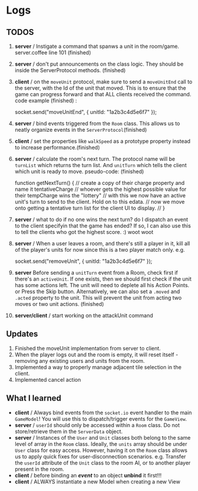 # Logs

## TODOS

1. **server** / Instigate a command that spanws a unit in the room/game. server.coffee line 101 (finished)
2. **server** / don't put announcements on the class logic. They should be inside the ServerProtocol methods. (finished)
3. **client** / on the `moveUnit` protocol, make sure to send a `moveUnitEnd` call to the server, with the Id of the unit that moved. This is to ensure that the game can progress forward and that ALL clients received the command. code example (finished) :

    socket.send("moveUnitEnd", {
      unitId: "1a2b3c4d5e6f7"
    });

4. **server** / bind events triggered from the `Room` class. This allows us to neatly organize events in the `ServerProtocol`(finished)
5. **client** / set the properties like `walkSpeed` as a prototype property instead to increase performance.(finished)
6. **server** / calculate the room's next turn. The protocol name will be `turnList` which returns the turn list. And `unitTurn` which tells the client which unit is ready to move. pseudo-code: (finished)
 
    function getNextTurn() {
      // create a copy of their charge property and name it tentativeCharge
      // whoever gets the highest possible value for their tempCharge wins the "lottery"
      // with this we now have an active unit's turn to send to the client. Hold on to this edata.
      // now we move onto getting a tentative turn list for the client UI to display.
      // 
    }

7. **server** / what to do if no one wins the next turn? do I dispatch an event to the client specifyin that the game has ended? If so, I can also use this to tell the clients who got the highest score. :) woot woot

8. **server** / When a user leaves a room, and there's still a player in it, kill all of the player's units for now since this is a two player match only. e.g.

    socket.send("removeUnit", {
      unitId: "1a2b3c4d5e6f7"
    });

9. **server** Before sending a `unitTurn` event from a Room, check first if there's an `activeUnit`. If one exists, then we should first check if the unit has some actions left. The unit will need to deplete all his Action Points. or Press the Skip button. Alternatively, we can also set a `.moved` and `.acted` property to the unit. This will prevent the unit from acting two moves or two unit actions. (finished)

10. **server/client** / start working on the attackUnit command

## Updates

1. Finished the moveUnit implementation from server to client.
2. When the player logs out and the room is empty, it will reset itself - removing any existing users and units from the room.
3. Implemented a way to properly manage adjacent tile selection in the client.
4. Implemented cancel action


## What I learned

- **client** / Always bind events from the `socket.io` event handler to the main `GameModel`! You will use this to dispatch/trigger events for the `GameView`.
- **server** / `userId` should only be accessed within a `Room` class. Do not store/retrieve them in the `ServerData` object.
- **server** / Instances of the `User` and `Unit` classes both belong to the same level of array in the `Room` class. Ideally, the `units` array should be under `User` class for easy access. However, having it on the `Room` class allows us to apply quick fixes for user-disconnection scenarios. e.g. Transfer the `userId` attribute of the `Unit` class to the room AI, or to another player present in the room.
- **client** / before binding an ___event___ to an object **unbind** it first!!!
- **client** / ALWAYS instantiate a new Model when creating a new View
